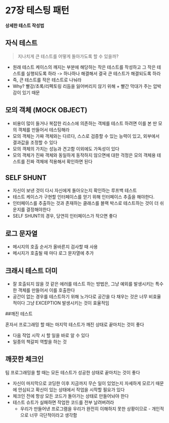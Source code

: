 # 27장 테스팅 패턴

**상세한 테스트 작성법**

## 자식 테스트

> 지나치게 큰 테스트를 어떻게 돌아가도록 할 수 있을까?
- 원래 테스트 케이스의 깨지는 부분에 해당하는 작은 테스트를 작성하고 그 작은 테스트를 실행되도록 하라 -> 하나하나 해결해서 결국 큰 테스트가 해결되도록 하라
- 즉, 큰 테스트를 작은 테스트로 나눠라
- Why? 빨강/초록/리펙토링 리듬을 잃어버리지 않기 위해 + 빨간 막대가 주는 압박감이 있기 때문

## 모의 객체 (MOCK OBJECT)

- 비용이 많이 들거나 복잡한 리소스에 의존하는 객체를 테스트 하려면 이를 본 딴 모의 객체를 만들어서 테스팅해라
- 모의 객체는 가짜 객체와는 다르다, 스스로 검증할 수 있는 능력이 있고, 외부에서 결과값을 조정할 수 있다
- 모의 객체의 가치는 성능과 견고함 이외에도 가독성이 있다
- 모의 객체가 진짜 객체와 동일하게 동작하지 않으면에 대한 걱정은 모의 객체용 테스트를 진짜 객체에 적용해서 확인하면 된다

## SELF SHUNT

- 자신이 보낸 것이 다시 자신에게 돌아오는지 확인하는 루프백 테스트
- 테스트 케이스가 구현할 인터페이스를 얻기 위해 인터페이스 추출을 해야한다.
- 인터페이스를 추출하는 것과 존재하는 클래스를 블랙 박스로 테스트하는 것이 더 쉬운지를 결정해야한다
- SELF SHUNT의 경우, 당연히 인터페이스가 작으면 좋다

## 로그 문자열

-	메시지의 호출 순서가 올바른지 검사할 때 사용
-	메시지가 호출될 때 마다 로그 문자열에 추가

## 크래시 테스트 더미

-	잘 호출되지 않을 것 같은 에러를 테스트 하는 방법은, 그냥 예외를 발생시키는 특수한 객체를 만들어서 이를 호출한다
-	공간이 없는 경우를 테스트하기 위해 노가다로 공간을 다 채우는 것은 너무 비효율 적이다 그냥 EXCEPTION 발생시키는 것이 효율적임

##깨진 테스트

혼자서 프로그래밍 할 때는 마지막 테스트가 깨진 상태로 끝마치는 것이 좋다
- 	다음 작업 시작 시 할 일을 바로 알 수 있다
- 	일종의 책갈피 역할을 하는 것

## 깨끗한 체크인

팀 프로그래밍을 할 때는 모든 테스트가 성공한 상태로 끝마치는 것이 좋다
-	자신이 마지막으로 코딩한 이후 지금까지 무슨 일이 있었는지 자세하게 모르기 때문에 안심되고 확신이 있는 상태에서 작업을 시작할 필요가 있다
-	체크인 전에 항상 모든 코드가 돌아가는 상태로 만들어놔야 한다
- 	테스트 슈트가 실패하면 작업한 코드를 전부 날려버려라
    - 우리가 만들어낸 프로그램을 우리가 완전히 이해하지 못한 상황이므로 - 개인적으로 너무 극단적이라고 생각함
